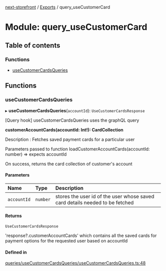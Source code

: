 [next-storefront](../README.md) / [Exports](../modules.md) / query_useCustomerCard

# Module: query_useCustomerCard

## Table of contents

### Functions

- [useCustomerCardsQueries](query_useCustomerCard.md#usecustomercardsqueries)

## Functions

### useCustomerCardsQueries

▸ **useCustomerCardsQueries**(`accountId`): `UseCustomerCardsResponse`

[Query hook] useCustomerCardsQueries uses the graphQL query

<b>customerAccountCards(accountId: Int!): CardCollection</b>

Description : Fetches saved payment cards for a particular user

Parameters passed to function loadCustomerAccountCards(accountId: number) => expects accountId

On success, returns the card collection of customer's account

#### Parameters

| Name        | Type     | Description                                                                  |
| :---------- | :------- | :--------------------------------------------------------------------------- |
| `accountId` | `number` | stores the user id of the user whose saved card details needed to be fetched |

#### Returns

`UseCustomerCardsResponse`

'response?.customerAccountCards' which contains all the saved cards for payment options for the requested user based on accountId

#### Defined in

[queries/useCustomerCardsQueries/useCustomerCardsQueries.ts:48](https://github.com/KiboSoftware/nextjs-storefront/blob/a6cbcc7/hooks/queries/useCustomerCardsQueries/useCustomerCardsQueries.ts#L48)
